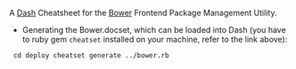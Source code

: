 A [Dash](https://github.com/Kapeli/cheatset#readme) Cheatsheet for the [Bower](https://github.com/bower/bower) Frontend Package Management Utility.

* Generating the Bower.docset, which can be loaded into Dash (you have to ruby gem `cheatset` installed on your machine, refer to the link above): 

`
cd deploy
cheatset generate ../bower.rb`